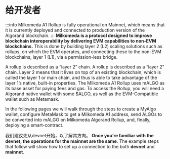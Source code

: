 # 给开发者
:::info
Milkomeda A1 Rollup is fully operational on Mainnet, which means that it is currently deployed and connected to production version of the Algorand blockchain.
::: **Milkomeda is a protocol designed to improve blockchain interoperability by delivering EVM capabilities to non-EVM blockchains.** This is done by building layer 2 (L2) scaling solutions such as rollups, on which the EVM operates, and connecting these to the non-EVM blockchains, layer 1 (L1), via a permission-less bridge.

A rollup is described as a “layer 2” chain. A rollup is described as a “layer 2” chain. Layer 2 means that it lives on top of an existing blockchain, which is called the layer 1 or main chain, and thus is able to take advantage of the layer 1’s native, built-in properties. The Milkomeda A1 Rollup uses mALGO as its base asset for paying fees and gas. To access the Rollup, you will need a Algorand native wallet with some $ALGO, as well as the EVM-Compatible wallet such as Metamask.

In the following pages we will walk through the steps to create a MyAlgo wallet, configure MetaMask to get a Milkomeda A1 address, send ALGOs to be converted into mALGO on Milkomeda Algorand Rollup, and, finally, deploying a smart-contract.

我们建议先从devnet开始，以了解其方向。 **Once you’re familiar with the devnet, the operations for the mainnet are the same**. The example steps that follow will show how to set up a connection to the both **devnet** and **mainnet**.
